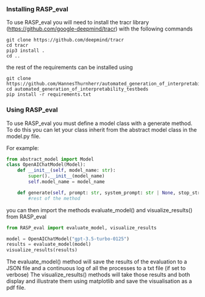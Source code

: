 ### Installing RASP_eval

To use RASP_eval you will need to install the tracr library (https://github.com/google-deepmind/tracr) with the following commands

```
git clone https://github.com/deepmind/tracr
cd tracr
pip3 install .
cd ..
```

the rest of the requirements can be installed using
```
git clone https://github.com/HannesThurnherr/automated_generation_of_interpretability_testbeds
cd automated_generation_of_interpretability_testbeds
pip install -r requirements.txt
```
### Using RASP_eval

To use RASP_eval you must define a model class with a generate method. To do this you can let your class inherit from the abstract model class in the model.py file.

For example:
```python
from abstract_model import Model
class OpenAIChatModel(Model):
    def __init__(self, model_name: str):
        super().__init__(model_name)
        self.model_name = model_name

    def generate(self, prompt: str, system_prompt: str | None, stop_strings, **kwargs) -> str:
        #rest of the method
```

you can then import the methods evaluate_model() and visualize_results() from RASP_eval

```python
from RASP_eval import evaluate_model, visualize_results

model = OpenAIChatModel("gpt-3.5-turbo-0125")
results = evaluate_model(model)
visualize_results(results)
```

The evaluate_model() method will save the results of the evaluation to a JSON file and a continuous log of all the processes to a txt file (if set to verbose)
The visualize_results() methods will take those results and both display and illustrate them using matplotlib and save the visualisation as a pdf file.
